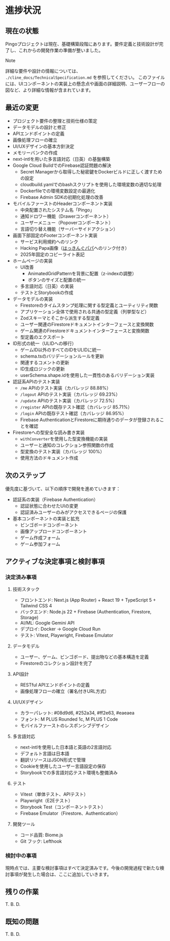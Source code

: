 # 進捗状況

## 現在の状態

Pingoプロジェクトは現在、基礎構築段階にあります。要件定義と技術設計が完了し、これからの開発作業の準備が整いました。

> [!NOTE]
> 詳細な要件や設計の情報については、 `./cline_docs/TechnicalSpecification.md` を参照してください。
> このファイルには、UIコンポーネントの実装上の懸念点や画面の詳細説明、ユーザーフローの図など、より詳細な情報が含まれています。

## 最近の変更

- プロジェクト要件の整理と技術仕様の策定
- データモデルの設計と修正
- APIエンドポイントの定義
- 画像処理フローの確立
- UI/UXデザインの基本方針決定
- メモリーバンクの作成
- next-intlを用いた多言語対応（日英）の基盤構築
- Google Cloud BuildでのFirebase認証問題の解決
  - Secret Managerから取得した秘密鍵をDockerビルドに正しく渡すための設定
  - cloudbuild.yamlでのbashスクリプトを使用した環境変数の適切な処理
  - Dockerfileでの環境変数設定の最適化
  - Firebase Admin SDKの初期化処理の改善
- モバイルファーストのHeaderコンポーネント実装
  - 中央配置されたシステム名「Pingo」
  - 通知ドロワー機能（Drawerコンポーネント）
  - ユーザーメニュー（Popoverコンポーネント）
  - 言語切り替え機能（サーバーサイドアクション）
- 画面下部固定のFooterコンポーネント実装
  - サービス利用規約へのリンク
  - Hacking Papa画像（[はっきんぐパパ](https://hacking-papa.com)へのリンク付き）
  - 2025年固定のコピーライト表記
- ホームページの実装
  - UI改善
    - AnimatedGridPatternを背景に配置（z-indexの調整）
    - ボタンのサイズと配置の統一
  - 多言語対応（日英）の実装
  - テストとStorybookの作成
- データモデルの実装
  - Firestoreのタイムスタンプ処理に関する型定義とユーティリティ関数
  - アプリケーション全体で使用される共通の型定義（列挙型など）
  - Zodスキーマとそこから派生する型定義
  - ユーザー関連のFirestoreドキュメントインターフェースと変換関数
  - ゲーム関連のFirestoreドキュメントインターフェースと変換関数
  - 型定義のエクスポート
- ID形式の統一（ULIDへの移行）
  - ゲームID以外のすべてのIDをULIDに統一
  - schema.tsのバリデーションルールを更新
  - 関連するコメントの更新
  - ID生成ロジックの更新
  - userSchema.shape.idを使用した一貫性のあるバリデーション実装
- 認証系APIのテスト実装
  - `/me` APIのテスト実装（カバレッジ 88.88%）
  - `/logout` APIのテスト実装（カバレッジ 69.23%）
  - `/update` APIのテスト実装（カバレッジ 72.5%）
  - `/register` APIの既存テスト確認（カバレッジ 85.71%）
  - `/login` APIの既存テスト確認（カバレッジ 86.95%）
  - Firebase AuthenticationとFirestoreに期待通りのデータが登録されることを確認
- Firestoreへの型安全な読み書き実装
  - `withConverter`を使用した型変換機能の実装
  - ユーザーと通知のコレクション参照関数の作成
  - 型変換のテスト実装（カバレッジ 100%）
  - 使用方法のドキュメント作成

## 次のステップ

優先度に基づいて、以下の順序で開発を進めていきます：

- 認証系の実装（Firebase Authentication）
  - 認証状態に合わせたUIの変更
  - 認証済みユーザーのみがアクセスできるページの保護
- 基本コンポーネントの実装と拡充
  - ビンゴボードコンポーネント
  - 画像アップロードコンポーネント
  - ゲーム作成フォーム
  - ゲーム参加フォーム

## アクティブな決定事項と検討事項

### 決定済み事項

1. 技術スタック
   - フロントエンド: Next.js (App Router) + React 19 + TypeScript 5 + Tailwind CSS 4
   - バックエンド: Node.js 22 + Firebase (Authentication, Firestore, Storage)
   - AI/ML: Google Gemini API
   - デプロイ: Docker → Google Cloud Run
   - テスト: Vitest, Playwright, Firebase Emulator

2. データモデル
   - ユーザー、ゲーム、ビンゴボード、提出物などの基本構造を定義
   - Firestoreのコレクション設計を完了

3. API設計
   - RESTful APIエンドポイントの定義
   - 画像処理フローの確立（署名付きURL方式）

4. UI/UXデザイン
   - カラーパレット: #08d9d6, #252a34, #ff2e63, #eaeaea
   - フォント: M PLUS Rounded 1c, M PLUS 1 Code
   - モバイルファーストのレスポンシブデザイン

5. 多言語対応
   - next-intlを使用した日本語と英語の2言語対応
   - デフォルト言語は日本語
   - 翻訳リソースはJSON形式で管理
   - Cookieを使用したユーザー言語設定の保存
   - Storybookでの多言語対応テスト環境も整備済み

6. テスト
   - Vitest（単体テスト、APIテスト）
   - Playwright（E2Eテスト）
   - Storybook Test（コンポーネントテスト）
   - Firebase Emulator（Firestore、Authentication）

7. 開発ツール
   - コード品質: Biome.js
   - Git フック: Lefthook

### 検討中の事項

現時点では、主要な検討事項はすべて決定済みです。今後の開発過程で新たな検討事項が発生した場合は、ここに追加していきます。

## 残りの作業

T. B. D.

## 既知の問題

T. B. D.
